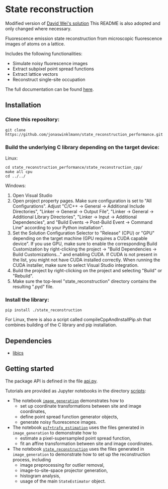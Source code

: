 # State reconstruction
Modified version of [David Wei's solution](https://github.com/david-wei/state_reconstruction)
This README is also adopted and only changed where necessary.

Fluorescence emission state reconstruction from microscopic fluorescence images of atoms on a lattice.

Includes the following functionalities:
* Simulate noisy fluorescence images
* Extract subpixel point spread functions
* Extract lattice vectors
* Reconstruct single-site occupation

The full documentation can be found [here](https://david-wei.github.io/state_reconstruction).

## Installation

### Clone this repository:

```
git clone https://github.com/jonaswinklmann/state_reconstruction_performance.git
```

### Build the underlying C library depending on the target device:

Linux:
```
cd state_reconstruction_performance/state_reconstruction_cpp/
make all cpu
cd ../../
```
Windows:
1. Open Visual Studio
2. Open project property pages. Make sure configuration is set to "All Configurations". Adjust "C/C++ -> General -> Additional Include Directories", "Linker -> General -> Output File", "Linker -> General -> Additional Library Directories", "Linker -> Input -> Additional Dependencies", and "Build Events -> Post-Build Event -> Command Line" according to your Python installation".
3. Set the Solution Configuration Selector to "Release" (CPU) or "GPU" depending on the target machine (GPU requires a CUDA capable device". If you use GPU, make sure to enable the corresponding Build Customization by right-clicking the project -> "Build Dependencies -> Build Customizations..." and enabling CUDA. If CUDA is not present in the list, you might not have CUDA installed correctly. When running the CUDA installer, make sure to select Visual Studio integration.
4. Build the project by right-clicking on the project and selecting "Build" or "Rebuild".
5. Make sure the top-level "state_reconstruction" directory contains the resulting ".pyd" file.

### Install the library:

```
pip install ./state_reconstruction
```

For Linux, there is also a script called compileCppAndInstallPip.sh that combines building of the C library and pip installation.

## Dependencies

* [libics](https://www.github.com/david-wei/libics)


## Getting started

The package API is defined in the file [api.py](./state_reconstruction/api.py).

Tutorials are provided as Jupyter notebooks in the directory [scripts](./scripts):
* The notebook [`image_generation`](./scripts/image_generation.ipynb) demonstrates how to
  * set up coordinate transformations between site and image coordinates,
  * define point spread function generator objects,
  * generate noisy fluorescence images.
* The notebook [`psf+trafo_estimation`](./scripts/psf+trafo_estimation.ipynb) uses the files generated in `image_generation` to demonstrate how to
  * estimate a pixel-supersampled point spread function,
  * fit an affine transformation between site and image coordinates.
* The notebook [`state_reconstruction`](./scripts/state_reconstruction.ipynb) uses the files generated in `image_generation` to demonstrate how to set up the reconstruction process, including
  * image preprocessing for outlier removal,
  * image-to-site-space projector generation,
  * histogram analysis,
  * usage of the main `StateEstimator` object.
